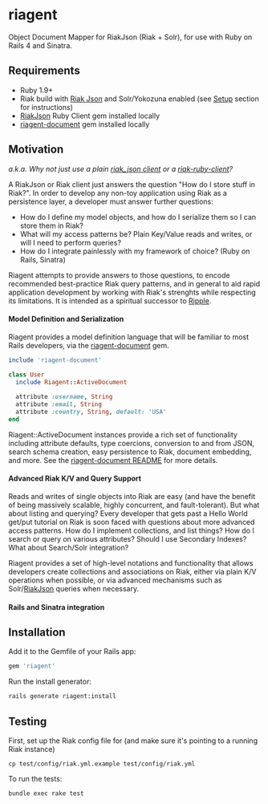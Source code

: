 # riagent

Object Document Mapper for RiakJson (Riak + Solr), for use with Ruby on Rails 4 and Sinatra.

## Requirements
 - Ruby 1.9+
 - Riak build with [Riak Json](https://github.com/basho-labs/riak_json) and Solr/Yokozuna enabled 
   (see [Setup](https://github.com/basho-labs/riak_json#setup) section for instructions)
 - [RiakJson](https://github.com/basho-labs/riak_json_ruby_client) Ruby Client gem installed locally
 - [riagent-document](https://github.com/dmitrizagidulin/riagent-document) gem installed locally

## Motivation
*a.k.a. Why not just use a plain [riak_json client](https://github.com/basho-labs/riak_json_ruby_client) or a 
[riak-ruby-client](https://github.com/basho/riak-ruby-client)?*

A RiakJson or Riak client just answers the question "How do I store stuff in Riak?". 
In order to develop any non-toy application using Riak as a persistence layer, a developer must answer further questions:

 - How do I define my model objects, and how do I serialize them so I can store them in Riak?
 - What will my access patterns be? Plain Key/Value reads and writes, or will I need to perform queries?
 - How do I integrate painlessly with my framework of choice? (Ruby on Rails, Sinatra)

Riagent attempts to provide answers to those questions, to encode recommended best-practice Riak query patterns,
and in general to aid rapid application development by working with Riak's strenghts while respecting its limitations. 
It is intended as a spiritual successor to [Ripple](https://github.com/basho-labs/ripple).

#### Model Definition and Serialization
Riagent provides a model definition language that will be familiar to most Rails developers, via 
the [riagent-document](https://github.com/dmitrizagidulin/riagent-document) gem.

```ruby
include 'riagent-document'

class User
  include Riagent::ActiveDocument
  
  attribute :username, String
  attribute :email, String
  attribute :country, String, default: 'USA'
end
```

Riagent::ActiveDocument instances provide a rich set of functionality including attribute defaults, type coercions, 
conversion to and from JSON, search schema creation, easy persistence to Riak,
document embedding, and more. See the [riagent-document README](https://github.com/dmitrizagidulin/riagent-document)
for more details.

#### Advanced Riak K/V and Query Support
Reads and writes of single objects into Riak are easy (and have the benefit of being massively scalable, highly concurrent, and fault-tolerant).
But what about listing and querying? Every developer that gets past a Hello World get/put tutorial on Riak is soon faced with questions
about more advanced access patterns. How do I implement collections, and list things? How do I search or query on various attributes?
Should I use Secondary Indexes? What about Search/Solr integration? 

Riagent provides a set of high-level notations and functionality that allows developers create collections and associations on Riak,
either via plain K/V operations when possible, or via advanced mechanisms such as Solr/[RiakJson](https://github.com/basho-labs/riak_json)
queries when necessary.

#### Rails and Sinatra integration


## Installation
Add it to the Gemfile of your Rails app:

```ruby
gem 'riagent'
```

Run the install generator:
```bash
rails generate riagent:install
```

## Testing
First, set up the Riak config file for (and make sure it's pointing to a running Riak instance)

```
cp test/config/riak.yml.example test/config/riak.yml
```

To run the tests:

```
bundle exec rake test
```